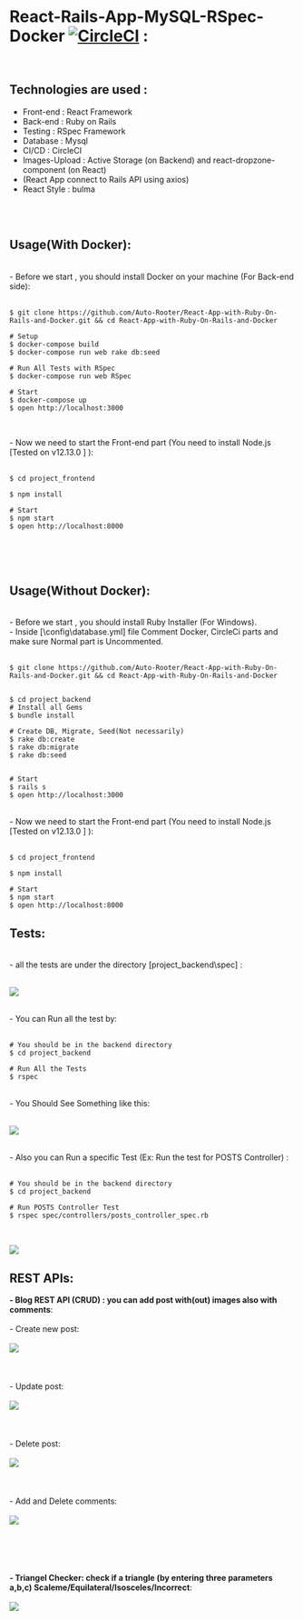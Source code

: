 # React-Rails-App-MySQL-RSpec-Docker [![CircleCI](https://circleci.com/gh/Auto-Rooter/React-App-with-Ruby-On-Rails-and-Docker/tree/master.svg?style=svg)](https://circleci.com/gh/Auto-Rooter/React-App-with-Ruby-On-Rails-and-Docker/tree/master) :
<br>

## Technologies are used :
  - Front-end : React Framework
  - Back-end : Ruby on Rails
  - Testing : RSpec Framework
  - Database : Mysql
  - CI/CD : CircleCI
  - Images-Upload : Active Storage (on Backend) and react-dropzone-component (on React)
  - (React App connect to Rails API using axios)
  - React Style : bulma

<br><br>

## Usage(With Docker):
<br>
- Before we start , you should install Docker on your machine (For Back-end side):
<br><br>

```shell
$ git clone https://github.com/Auto-Rooter/React-App-with-Ruby-On-Rails-and-Docker.git && cd React-App-with-Ruby-On-Rails-and-Docker

# Setup
$ docker-compose build
$ docker-compose run web rake db:seed

# Run All Tests with RSpec
$ docker-compose run web RSpec

# Start
$ docker-compose up 
$ open http://localhost:3000


```
<br>
- Now we need to start the Front-end part (You need to install Node.js [Tested on v12.13.0 ] ):
<br><br>

```shell
$ cd project_frontend

$ npm install

# Start
$ npm start
$ open http://localhost:8000

```
<br><br><br>

## Usage(Without Docker):
<br>
- Before we start , you should install Ruby Installer  (For Windows).<br>
- Inside [\config\database.yml] file Comment Docker, CircleCi parts and make sure Normal part is Uncommented.
<br><br>

```shell
$ git clone https://github.com/Auto-Rooter/React-App-with-Ruby-On-Rails-and-Docker.git && cd React-App-with-Ruby-On-Rails-and-Docker


$ cd project_backend
# Install all Gems
$ bundle install

# Create DB, Migrate, Seed(Not necessarily) 
$ rake db:create
$ rake db:migrate
$ rake db:seed


# Start
$ rails s
$ open http://localhost:3000

```
<br>
- Now we need to start the Front-end part (You need to install Node.js [Tested on v12.13.0 ] ):
<br><br>

```shell
$ cd project_frontend

$ npm install

# Start
$ npm start
$ open http://localhost:8000

```
## Tests:
<br>
- all the tests are under the directory [project_backend\spec] :
<br><br>

![](imgs/Tests.JPG)

<br>
- You can Run all the test by:
<br><br>

```shell
# You should be in the backend directory
$ cd project_backend

# Run All the Tests
$ rspec

```
<br>
- You Should See Something like this:
<br><br>

![](imgs/result.JPG)

<br>
- Also you can Run a specific Test (Ex: Run the test for POSTS Controller) :
<br><br>

```shell
# You should be in the backend directory
$ cd project_backend

# Run POSTS Controller Test
$ rspec spec/controllers/posts_controller_spec.rb

```
<br>

![](imgs/posts_controller_test.JPG)


## REST APIs:
   **- Blog REST API (CRUD) : you can add post with(out) images also with comments**:<br>
    <br>
    - Create new post:<br>
    <br>
        ![](imgs/create.gif)
    <br>
    <br>
    <br>
    <br>
    - Update post:<br>
    <br>
        ![](imgs/update.gif)
    <br>
    <br>
    <br>
    <br>
    - Delete post:<br>
    <br>
        ![](imgs/delete.gif)
    <br>
    <br>
    <br>
    <br>
    - Add and Delete comments:<br><br>
        ![](imgs/comments.gif)
    <br>
    <br>
    <br>
    <br>
    <br>
    <br>
  **- Triangel Checker: check if a triangle (by entering three parameters a,b,c) Scaleme/Equilateral/Isosceles/Incorrect**:<br>
  <br>
        ![](imgs/triangle.gif)
    <br>
    <br>